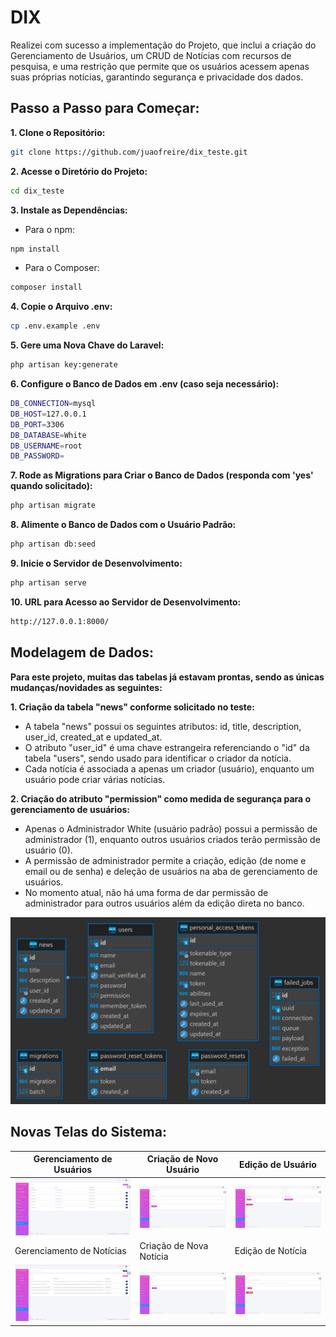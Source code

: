 # DIX

<p>Realizei com sucesso a implementação do Projeto, que inclui a criação do Gerenciamento de Usuários, um CRUD de Notícias com recursos de pesquisa, e uma restrição que permite que os usuários acessem apenas suas próprias notícias, garantindo segurança e privacidade dos dados.</p>

## Passo a Passo para Começar:

<strong>1. Clone o Repositório:</strong>

```bash
git clone https://github.com/juaofreire/dix_teste.git
```

<strong>2. Acesse o Diretório do Projeto:</strong>

```bash
cd dix_teste
```

<strong>3. Instale as Dependências:</strong>

- Para o npm:
```bash
npm install
```
- Para o Composer:
```bash
composer install
```

<strong>4. Copie o Arquivo .env:</strong>

```bash
cp .env.example .env
```

<strong>5. Gere uma Nova Chave do Laravel:<br></strong>

```bash
php artisan key:generate
```

<strong>6. Configure o Banco de Dados em .env (caso seja necessário):</strong>

```bash
DB_CONNECTION=mysql
DB_HOST=127.0.0.1
DB_PORT=3306
DB_DATABASE=White
DB_USERNAME=root
DB_PASSWORD=
```

<strong>7. Rode as Migrations para Criar o Banco de Dados (responda com 'yes' quando solicitado):</strong>

```bash
php artisan migrate
```

<strong>8. Alimente o Banco de Dados com o Usuário Padrão:</strong>

```bash
php artisan db:seed
```

<strong>9. Inicie o Servidor de Desenvolvimento:</strong>

```bash
php artisan serve
```

<strong>10. URL para Acesso ao Servidor de Desenvolvimento:</strong>

```bash
http://127.0.0.1:8000/
```

## Modelagem de Dados:

<strong>Para este projeto, muitas das tabelas já estavam prontas, sendo as únicas mudanças/novidades as seguintes:</strong>

<strong>1. Criação da tabela "news" conforme solicitado no teste:</strong>

- A tabela "news" possui os seguintes atributos: id, title, description, user_id, created_at e updated_at.
- O atributo "user_id" é uma chave estrangeira referenciando o "id" da tabela "users", sendo usado para identificar o criador da notícia.
- Cada notícia é associada a apenas um criador (usuário), enquanto um usuário pode criar várias notícias.

<strong>2. Criação do atributo "permission" como medida de segurança para o gerenciamento de usuários:</strong>

- Apenas o Administrador White (usuário padrão) possui a permissão de administrador (1), enquanto outros usuários criados terão permissão de usuário (0).
- A permissão de administrador permite a criação, edição (de nome e email ou de senha) e deleção de usuários na aba de gerenciamento de usuários.
- No momento atual, não há uma forma de dar permissão de administrador para outros usuários além da edição direta no banco.

![image0](https://github.com/juaofreire/dix_teste/blob/main/images/tables.png?raw=true)


## Novas Telas do Sistema:

| Gerenciamento de Usuários | Criação de Novo Usuário | Edição de Usuário |
| ------------------------- | ------------------------ | ------------------ |
| ![image1](https://github.com/juaofreire/dix_teste/blob/main/images/user_index.png?raw=true) | ![image2](https://github.com/juaofreire/dix_teste/blob/main/images/user_add.png?raw=true) | ![image3](https://github.com/juaofreire/dix_teste/blob/main/images/user_edit.png?raw=true) |
| Gerenciamento de Notícias | Criação de Nova Notícia | Edição de Notícia |
| ![image4](https://github.com/juaofreire/dix_teste/blob/main/images/news_index.png?raw=true) | ![image5](https://github.com/juaofreire/dix_teste/blob/main/images/news_add.png?raw=true) | ![image6](https://github.com/juaofreire/dix_teste/blob/main/images/news_edit.png?raw=true) |

